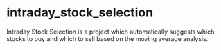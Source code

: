 # intraday_stock_selection
Intraday Stock Selection is a project which automatically suggests which stocks to buy and which to sell based on the moving average analysis.
